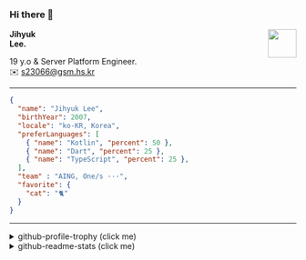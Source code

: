 ### Hi there 👋
<img src="https://github.githubassets.com/images/mona-loading-default.gif" width="50px" align="right">
</a>

**Jihyuk\
Lee.**

19 y.o & Server Platform Engineer.\
✉️ <s23066@gsm.hs.kr>

---

```json
{
  "name": "Jihyuk Lee",
  "birthYear": 2007,
  "locale": "ko-KR, Korea",
  "preferLanguages": [
    { "name": "Kotlin", "percent": 50 },
    { "name": "Dart", "percent": 25 },
    { "name": "TypeScript", "percent": 25 },
  ],
  "team" : "AING, One/s ···",
  "favorite": {
    "cat": "🐈"
  }
}
```
---
<details>
  <summary>github-profile-trophy (click me)</summary>
  
![](https://github-profile-trophy.vercel.app/?username=withJihyuk&row=1&column=8&theme=nord)
  
</details>
<details>
  <summary>github-readme-stats (click me)</summary>
  
<!--START_SECTION:waka-->
![Code Time](http://img.shields.io/badge/Code%20Time-949%20hrs%2032%20mins-blue)

![Lines of code](https://img.shields.io/badge/%EC%A0%80%EB%8A%94%20%EC%97%AC%ED%83%9C%EA%B9%8C%EC%A7%80%20-609.6%20thousand%20%EC%A4%84%EC%9D%98%20%EC%BD%94%EB%93%9C%EB%A5%BC%20%EC%9E%91%EC%84%B1%ED%96%88%EC%96%B4%EC%9A%94.-blue)

**저는 아침형 인간이에요. 🐤** 

```text
🌞 아침                     864 commits         █████░░░░░░░░░░░░░░░░░░░░   21.43 % 
🌆 낮　                     1422 commits        █████████░░░░░░░░░░░░░░░░   35.27 % 
🌃 저녁                     1401 commits        █████████░░░░░░░░░░░░░░░░   34.75 % 
🌙 밤　                     345 commits         ██░░░░░░░░░░░░░░░░░░░░░░░   08.56 % 
```


📊 **저는 이번주를 이렇게 시간을 보냈어요.** 

```text
🕑︎ Timezone: Asia/Seoul

💬 프로그래밍 언어들: 
Kotlin                   3 hrs 32 mins       █████████████████████████   99.34 % 
TypeScript               1 min               ░░░░░░░░░░░░░░░░░░░░░░░░░   00.66 % 

🔥 에디터들: 
IntelliJ IDEA            3 hrs 32 mins       █████████████████████████   99.34 % 
VS Code                  1 min               ░░░░░░░░░░░░░░░░░░░░░░░░░   00.66 % 

💻 운영 체제들: 
Mac                      3 hrs 34 mins       █████████████████████████   100.00 % 
```


 Last Updated on 08/08/2025 18:55:12 UTC
<!--END_SECTION:waka-->

</details>

</div>

